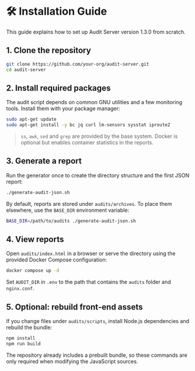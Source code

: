 # 🛠️ Installation Guide

This guide explains how to set up Audit Server version 1.3.0 from scratch.

## 1. Clone the repository

```bash
git clone https://github.com/your-org/audit-server.git
cd audit-server
```

## 2. Install required packages

The audit script depends on common GNU utilities and a few monitoring tools. Install them with your package
manager:

```bash
sudo apt-get update
sudo apt-get install -y bc jq curl lm-sensors sysstat iproute2
```

> `ss`, `awk`, `sed` and `grep` are provided by the base system. Docker is optional but enables container
> statistics in the reports.

## 3. Generate a report

Run the generator once to create the directory structure and the first JSON report:

```bash
./generate-audit-json.sh
```

By default, reports are stored under `audits/archives`. To place them elsewhere, use the `BASE_DIR` environment
variable:

```bash
BASE_DIR=/path/to/audits ./generate-audit-json.sh
```

## 4. View reports

Open `audits/index.html` in a browser or serve the directory using the provided Docker Compose configuration:

```bash
docker compose up -d
```

Set `AUDIT_DIR` in `.env` to the path that contains the `audits` folder and `nginx.conf`.

## 5. Optional: rebuild front‑end assets

If you change files under `audits/scripts`, install Node.js dependencies and rebuild the bundle:

```bash
npm install
npm run build
```

The repository already includes a prebuilt bundle, so these commands are only required when modifying the
JavaScript sources.

